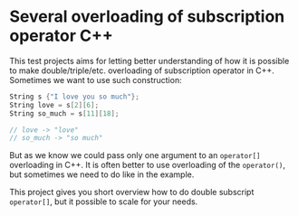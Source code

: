 # Several overloading of subscription operator C++
This test projects aims for letting better understanding of how it is possible to make double/triple/etc. overloading
of subscription operator in C++.
Sometimes we want to use such construction:
```cpp
String s {"I love you so much"};
String love = s[2][6];
String so_much = s[11][18];

// love -> "love"
// so_much -> "so much"
```
But as we know we could pass only one argument to an `operator[]` overloading in C++.
It is often better to use overloading of the `operator()`, but sometimes we need to do like in the example.

This project gives you short overview how to do double subscript `operator[]`, but it possible to scale
for your needs.